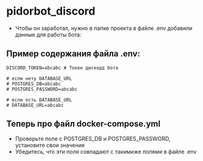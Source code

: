 # pidorbot_discord
* Чтобы он заработал, нужно в папке проекта в файле .env добавили данные для работы бота:

## Пример содержания файла .env:
```
DISCORD_TOKEN=abcabc # Токен дискорд бота

# если нету DATABASE_URL
# POSTGRES_DB=abcabc
# POSTGRES_PASSWORD=abcabc

# если есть DATABASE_URL
# DATABASE_URL=abcabc  
```
## Теперь про файл docker-compose.yml
* Проверьте поле с POSTGRES_DB и POSTGRES_PASSWORD, установите свои значения
* Убедитесь, что эти поля совпадают с такимиже полями в файле .env
